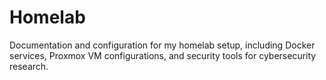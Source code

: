 # Homelab
Documentation and configuration for my homelab setup, including Docker services, Proxmox VM configurations, and security tools for cybersecurity research.
